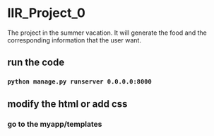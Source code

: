 # IIR_Project_0
The project in the summer vacation. It will generate the food and the corresponding information that the user want.

## run the code
### ``` python manage.py runserver 0.0.0.0:8000 ```

## modify the html or add css
### go to the myapp/templates
